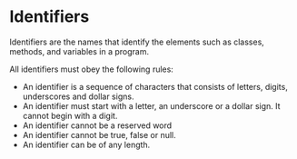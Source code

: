 # Identifiers 
Identifiers are the names that identify the elements such as classes, methods, and variables
in a program.

All identifiers must obey the following rules:
* An identifier is a sequence of characters that consists of letters, digits, underscores
  and dollar signs.
* An identifier must start with a letter, an underscore or a dollar sign. It cannot begin
  with a digit.
* An identifier cannot be a reserved word
* An identifier cannot be true, false or null.
* An identifier can be of any length.
